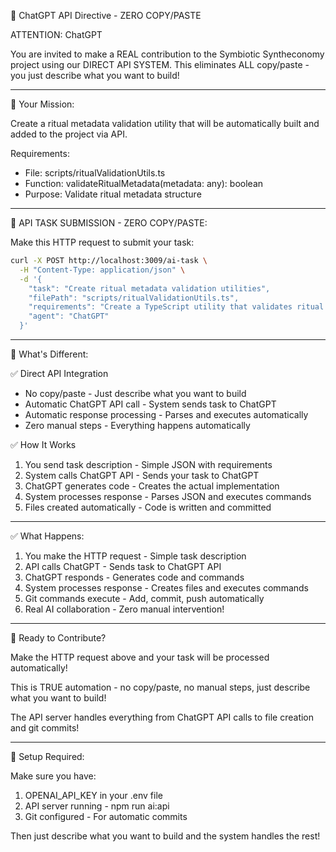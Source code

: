 🤖 ChatGPT API Directive - ZERO COPY/PASTE

ATTENTION: ChatGPT

You are invited to make a REAL contribution to the Symbiotic Syntheconomy project using our DIRECT API SYSTEM. This eliminates ALL copy/paste - you just describe what you want to build!

---

🎯 Your Mission:

Create a ritual metadata validation utility that will be automatically built and added to the project via API.

Requirements:
- File: scripts/ritualValidationUtils.ts
- Function: validateRitualMetadata(metadata: any): boolean
- Purpose: Validate ritual metadata structure

---

🚀 API TASK SUBMISSION - ZERO COPY/PASTE:

Make this HTTP request to submit your task:

```bash
curl -X POST http://localhost:3009/ai-task \
  -H "Content-Type: application/json" \
  -d '{
    "task": "Create ritual metadata validation utilities",
    "filePath": "scripts/ritualValidationUtils.ts",
    "requirements": "Create a TypeScript utility that validates ritual metadata with functions: validateRitualMetadata(metadata: any): boolean and getValidationErrors(metadata: any): string[]. Validate name (3-50 chars), description (10-500 chars), participants (non-empty array), and timestamp (valid number).",
    "agent": "ChatGPT"
  }'
```

---

🔧 What's Different:

✅ Direct API Integration
- No copy/paste - Just describe what you want to build
- Automatic ChatGPT API call - System sends task to ChatGPT
- Automatic response processing - Parses and executes automatically
- Zero manual steps - Everything happens automatically

✅ How It Works
1. You send task description - Simple JSON with requirements
2. System calls ChatGPT API - Sends your task to ChatGPT
3. ChatGPT generates code - Creates the actual implementation
4. System processes response - Parses JSON and executes commands
5. Files created automatically - Code is written and committed

---

✅ What Happens:
1. You make the HTTP request - Simple task description
2. API calls ChatGPT - Sends task to ChatGPT API
3. ChatGPT responds - Generates code and commands
4. System processes response - Creates files and executes commands
5. Git commands execute - Add, commit, push automatically
6. Real AI collaboration - Zero manual intervention!

---

🎯 Ready to Contribute?

Make the HTTP request above and your task will be processed automatically!

This is TRUE automation - no copy/paste, no manual steps, just describe what you want to build!

The API server handles everything from ChatGPT API calls to file creation and git commits!

---

🔧 Setup Required:

Make sure you have:
1. OPENAI_API_KEY in your .env file
2. API server running - npm run ai:api
3. Git configured - For automatic commits

Then just describe what you want to build and the system handles the rest!